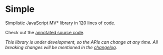 Simple
======

Simplistic JavaScript MV* library in 120 lines of code.

Check out the [annotated source code](http://simplejs.org).

_This library is under development, so the APIs can change at any time.
All breaking changes will be mentioned in the
[changelog](https://github.com/kjbekkelund/simple/blob/master/CHANGELOG.md)._
